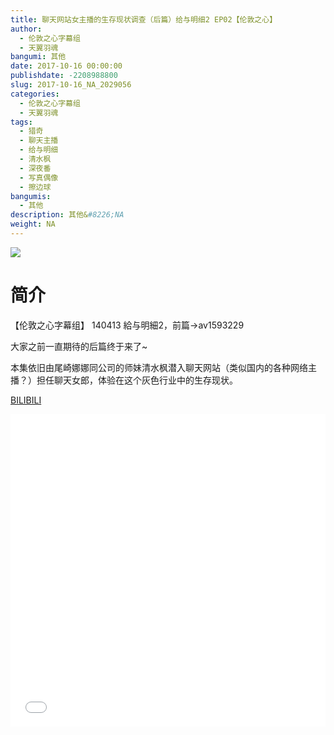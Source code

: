 ```yaml
---
title: 聊天网站女主播的生存现状调查（后篇）给与明细2 EP02【伦敦之心】
author: 
  - 伦敦之心字幕组
  - 天翼羽魂
bangumi: 其他
date: 2017-10-16 00:00:00
publishdate: -2208988800
slug: 2017-10-16_NA_2029056
categories: 
  - 伦敦之心字幕组
  - 天翼羽魂
tags: 
  - 猎奇
  - 聊天主播
  - 给与明细
  - 清水枫
  - 深夜番
  - 写真偶像
  - 擦边球
bangumis: 
  - 其他
description: 其他&#8226;NA
weight: NA
---
```


![](https://i.imgur.com/HwRjWr0.jpg)

# 简介  
【伦敦之心字幕组】 140413 給与明細2，前篇→av1593229


大家之前一直期待的后篇终于来了~


本集依旧由尾崎娜娜同公司的师妹清水枫潜入聊天网站（类似国内的各种网络主播？）担任聊天女郎，体验在这个灰色行业中的生存现状。

  [BILIBILI](https://www.bilibili.com/video/av2029056/)


<div class="vcontainer">  <iframe class='video' src="//www.bilibili.com/html/html5player.html?cid=3139251&aid=2029056" width="100%" height="500" frameborder="0" allowfullscreen="allowfullscreen"></iframe></div>
